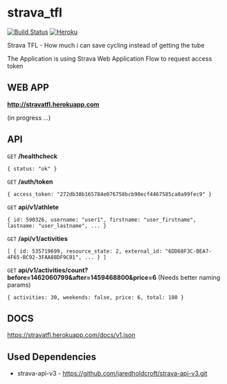 # strava_tfl
[![Build Status](https://travis-ci.org/macwadu/strava_tfl.svg?branch=master)](https://travis-ci.org/macwadu/strava_tfl) [![Heroku](https://heroku-badge.herokuapp.com/?app=stravatfl&root=healthcheck)](https://stravatfl.herokuapp.com)

Strava TFL - How much i can save cycling instead of getting the tube

The Application is using Strava Web Application Flow to request access token

## WEB APP

**http://stravatfl.herokuapp.com**

(in progress ...)  

## API

`GET` **/healthcheck** 
  
  `{ status: "ok" }`

`GET` **/auth/token** 
  
  `{ access_token: "272db38b165784e076758bcb90ecf4467585ca0a99fec9" }`

`GET` **api/v1/athlete**

  `{ id: 590326, username: "user1", firstname: "user_firstname", lastname: "user_lastname", ... }`

`GET` **/api/v1/activities**

  `[ { id: 535719699, resource_state: 2, external_id: "6DD68F3C-BEA7-4F65-BC92-3FAA88DF9C01", ... } ]`

`GET` **api/v1/activities/count?before=1462060799&after=1459468800&price=6**  (Needs better naming params)
 
 `{ activities: 30, weekends: false, price: 6, total: 180 }`

## DOCS

https://stravatfl.herokuapp.com/docs/v1.json

## Used Dependencies
- strava-api-v3 - https://github.com/jaredholdcroft/strava-api-v3.git
